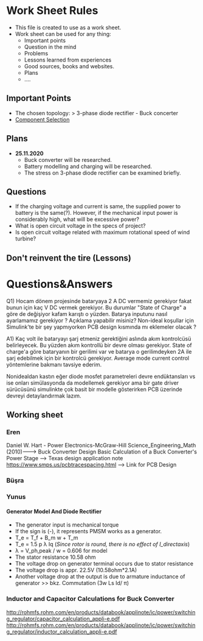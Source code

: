 # Work Sheet Rules
* This file is created to use as a work sheet.
* Work sheet can be used for any thing:
  * Important points
  * Question in the mind
  * Problems
  * Lessons learned from experiences
  * Good sources, books and websites.
  * Plans
  * ....

## Important Points
- The chosen topology: > 3-phase diode rectifier - Buck concerter
- [Component Selection](https://docs.google.com/spreadsheets/d/18dKjuWLqObFdQG8-OYO9TVY_dkH0GvvEznTR0hDK3Jo/edit?usp=sharing)
## Plans
- **25.11.2020**
  - Buck converter will be researched. 
  - Battery modelling and charging will be researched.
  - The stress on 3-phase diode rectifier can be examined briefly.
## Questions
- If the charging voltage and current is same, the supplied power to battery is the same(?). However, if the mechanical input power is considerably high,
what will be excessive power?
- What is open circuit voltage in the specs of project?
 - Is open circuit voltage related with maximum rotational speed of wind turbine?
## Don't reinvent the tire (Lessons)

# Questions&Answers

Q1) Hocam dönem projesinde bataryaya 2 A DC vermemiz gerekiyor fakat bunun 
için kaç V DC vermek gerekiyor. Bu durumlar "State of Charge" a göre 
de değişiyor kafam karıştı o yüzden. Batarya inputunu nasıl 
ayarlamamız gerekiyor ? Açıklama yapabilir misiniz?
Non-ideal koşullar için Simulink'te bir şey yapmıyorken PCB design 
kısmında mı eklemeler olacak ?

A1)
Kaç volt ile bataryayı şarj etmeniz gerektiğini aslında akım kontrolcüsü belirleyecek. Bu yüzden akım kontrollü bir devre olması gerekiyor. State of charge'a göre bataryanın bir gerilimi var ve batarya o gerilimdeyken 2A ile şarj edebilmek için bir kontrolcü gerekiyor. Average mode current control yöntemlerine bakmanı tavsiye ederim. 

Nonidealdan kastın eğer diode mosfet parametreleri devre endüktansları vs ise onları simülasyonda da modellemek gerekiyor ama bir gate driver sürücüsünü simulinkte çok basit bir modelle gösterirken PCB üzerinde devreyi detaylandırmak lazım.



## Working sheet
### Eren

Daniel W. Hart - Power Electronics-McGraw-Hill Science_Engineering_Math (2010)---> Buck Converter Design
Basic Calculation of a Buck Converter's Power Stage --> Texas design application note
https://www.smps.us/pcbtracespacing.html --> Link for PCB Design

### Büşra
### Yunus
#### Generator Model And Diode Rectifier
- The generator input is mechanical torque
 - If the sign is (-), it represents PMSM works as a generator.
 - T_e = T_f + B_m w + T_m
 - T_e = 1.5 p λ Iq (*Since rotor is round, there is no effect of I_directaxis*)
 - λ = V_ph,peak / w = 0.606 for model
- The stator resistance 10.58 ohm 
 - The voltage drop on generator terminal occurs due to stator resistance
 - The voltage drop is appr. 22.5V (10.58ohm*2.1A)
 - Another voltage drop at the output is due to armature inductance of generator >> bkz. Commutation (3w Ls Id/ π)
 


### Inductor and Capacitor Calculations for Buck Converter
http://rohmfs.rohm.com/en/products/databook/applinote/ic/power/switching_regulator/capacitor_calculation_appli-e.pdf
http://rohmfs.rohm.com/en/products/databook/applinote/ic/power/switching_regulator/inductor_calculation_appli-e.pdf
